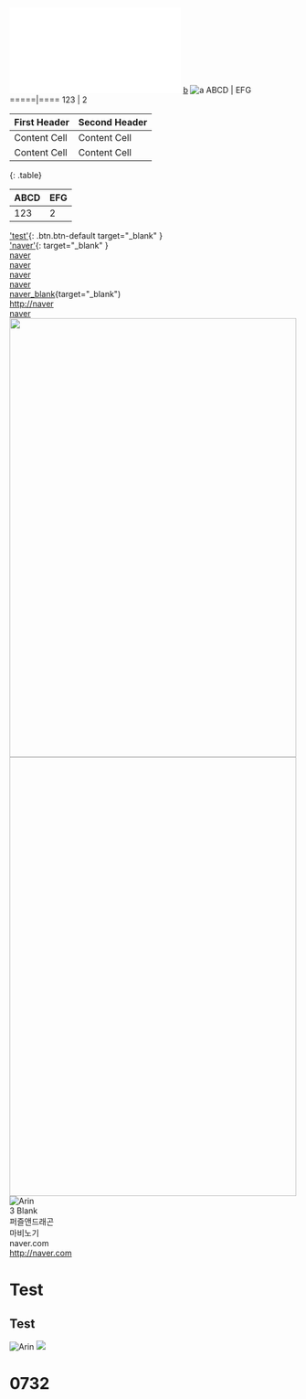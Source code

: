 ![b](./folder/readme.md)
[b](./folder/readme.md)
![a](./folder/whhFgp0.jpg)
ABCD | EFG
=====|====
 123 |  2

First Header  | Second Header
------------- | -------------
Content Cell  | Content Cell
Content Cell  | Content Cell
{: .table}  


ABCD | EFG
-----|----
 123 |  2

['test'](http://www.naver.com/){: .btn.btn-default target="_blank" }  
['naver'](http://www.naver.com/){: target="_blank" }  
<a href="http://naver.com" target='_blank'>naver</a>  
<a href="naver.com" target='_blank'>naver</a>  
<a href="http://naver.com" target="_blank">naver</a>  
<a href="naver.com" target="_blank">naver</a>  
[naver_blank](http://naver.com){target="_blank")  
[http://naver](http://naver.com)  
[naver](naver.com)  
<img width="502" height="768" src="./melon_1500043959659.png"></img>
<img width="502" height="768">![Arin](./170516아린공카IMG_20170517_204954.jpg)</img>  
3 Blank   
퍼즐앤드래곤  
마비노기  
naver.com  
http://naver.com
# Test
## Test
![Arin](./170516아린공카IMG_20170517_204954.jpg)
![](./melon_1500043959659.png)

0732
====
